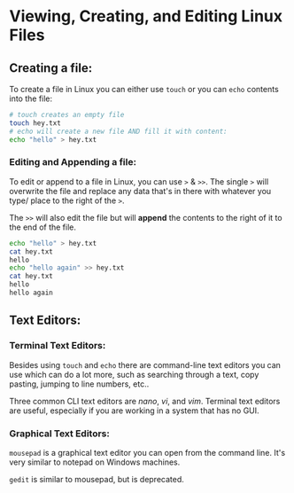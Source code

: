 # Viewing, Creating, and Editing Linux Files

## Creating a file:
To create a file in Linux you can either use `touch` or you can `echo` contents into the file:
```bash
# touch creates an empty file
touch hey.txt
# echo will create a new file AND fill it with content:
echo "hello" > hey.txt
```

### Editing and Appending a file:
To edit or append to a file in Linux, you can use `>` & `>>`. The single `>` will overwrite the file and replace any data that's in there with whatever you type/ place to the right of the `>`.

The `>>` will also edit the file but will **append** the contents to the right of it to the end of the file.
```bash
echo "hello" > hey.txt
cat hey.txt
hello
echo "hello again" >> hey.txt
cat hey.txt
hello
hello again
```

## Text Editors:
### Terminal Text Editors:
Besides using `touch` and `echo` there are command-line text editors you can use which can do a lot more, such as searching through a text, copy pasting, jumping to line numbers, etc..

Three common CLI text editors are *nano*, *vi*, and *vim*. Terminal text editors are useful, especially if you are working in a system that has no GUI.

### Graphical Text Editors:
`mousepad` is a graphical text editor you can open from the command line. It's very similar to notepad on Windows machines.

`gedit` is similar to mousepad, but is deprecated.
